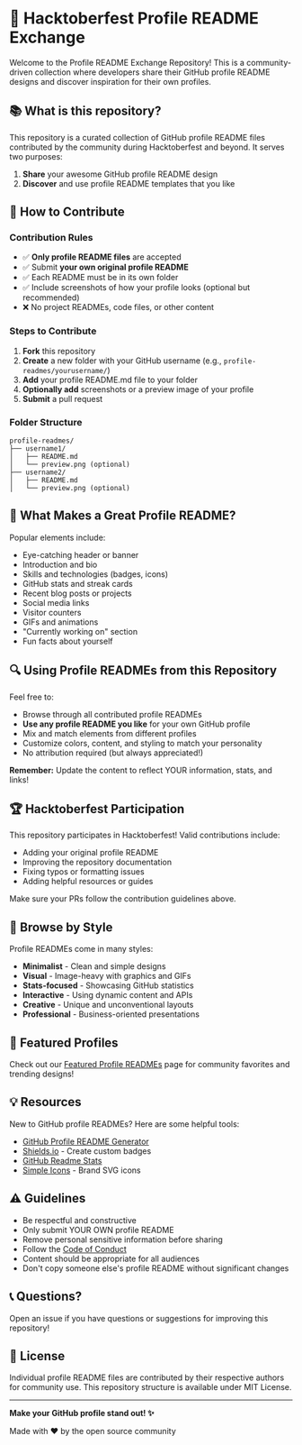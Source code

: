 # 🎃 Hacktoberfest Profile README Exchange

Welcome to the Profile README Exchange Repository! This is a community-driven collection where developers share their GitHub profile README designs and discover inspiration for their own profiles.

## 📚 What is this repository?

This repository is a curated collection of GitHub profile README files contributed by the community during Hacktoberfest and beyond. It serves two purposes:

1. **Share** your awesome GitHub profile README design
2. **Discover** and use profile README templates that you like

## 🤝 How to Contribute

### Contribution Rules

- ✅ **Only profile README files** are accepted
- ✅ Submit **your own original profile README**
- ✅ Each README must be in its own folder
- ✅ Include screenshots of how your profile looks (optional but recommended)
- ❌ No project READMEs, code files, or other content

### Steps to Contribute

1. **Fork** this repository
2. **Create** a new folder with your GitHub username (e.g., `profile-readmes/yourusername/`)
3. **Add** your profile README.md file to your folder
4. **Optionally add** screenshots or a preview image of your profile
5. **Submit** a pull request

### Folder Structure
```
profile-readmes/
├── username1/
│   ├── README.md
│   └── preview.png (optional)
├── username2/
│   ├── README.md
│   └── preview.png (optional)
```

## 🎨 What Makes a Great Profile README?

Popular elements include:
- Eye-catching header or banner
- Introduction and bio
- Skills and technologies (badges, icons)
- GitHub stats and streak cards
- Recent blog posts or projects
- Social media links
- Visitor counters
- GIFs and animations
- "Currently working on" section
- Fun facts about yourself

## 🔍 Using Profile READMEs from this Repository

Feel free to:
- Browse through all contributed profile READMEs
- **Use any profile README you like** for your own GitHub profile
- Mix and match elements from different profiles
- Customize colors, content, and styling to match your personality
- No attribution required (but always appreciated!)

**Remember:** Update the content to reflect YOUR information, stats, and links!

## 🏆 Hacktoberfest Participation

This repository participates in Hacktoberfest! Valid contributions include:
- Adding your original profile README
- Improving the repository documentation
- Fixing typos or formatting issues
- Adding helpful resources or guides

Make sure your PRs follow the contribution guidelines above.

## 📂 Browse by Style

Profile READMEs come in many styles:
- **Minimalist** - Clean and simple designs
- **Visual** - Image-heavy with graphics and GIFs
- **Stats-focused** - Showcasing GitHub statistics
- **Interactive** - Using dynamic content and APIs
- **Creative** - Unique and unconventional layouts
- **Professional** - Business-oriented presentations

## 🌟 Featured Profiles

Check out our [Featured Profile READMEs](FEATURED.md) page for community favorites and trending designs!

## 💡 Resources

New to GitHub profile READMEs? Here are some helpful tools:
- [GitHub Profile README Generator](https://rahuldkjain.github.io/gh-profile-readme-generator/)
- [Shields.io](https://shields.io/) - Create custom badges
- [GitHub Readme Stats](https://github.com/anuraghazra/github-readme-stats)
- [Simple Icons](https://simpleicons.org/) - Brand SVG icons

## ⚠️ Guidelines

- Be respectful and constructive
- Only submit YOUR OWN profile README
- Remove personal sensitive information before sharing
- Follow the [Code of Conduct](CODE_OF_CONDUCT.md)
- Content should be appropriate for all audiences
- Don't copy someone else's profile README without significant changes

## 📞 Questions?

Open an issue if you have questions or suggestions for improving this repository!

## 📄 License

Individual profile README files are contributed by their respective authors for community use. This repository structure is available under MIT License.

---

**Make your GitHub profile stand out! ✨**

Made with ❤️ by the open source community
